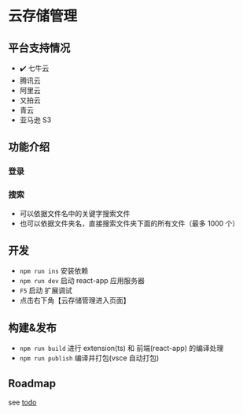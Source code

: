# 云存储管理

## 平台支持情况

- ✔️ 七牛云
- 腾讯云
- 阿里云
- 又拍云
- 青云
- 亚马逊 S3

## 功能介绍

### 登录

### 搜索

- 可以依据文件名中的关键字搜索文件
- 也可以依据文件夹名，直接搜索文件夹下面的所有文件（最多 1000 个）

## 开发

- `npm run ins` 安装依赖
- `npm run dev` 启动 react-app 应用服务器
- `F5` 启动 扩展调试
- 点击右下角【云存储管理进入页面】

## 构建&发布

- `npm run build` 进行 extension(ts) 和 前端(react-app) 的编译处理
- `npm run publish` 编译并打包(vsce 自动打包)

## Roadmap

see [todo](./docs/todo.md)
